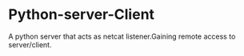 # Python-server-Client
A python server that acts as netcat listener.Gaining remote access to server/client.
